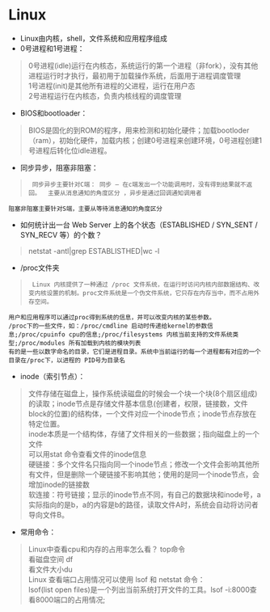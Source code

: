

# Linux

* Linux由内核，shell，文件系统和应用程序组成  
* 0号进程和1号进程：
>    0号进程(idle)运行在内核态，系统运行的第一个进程（非fork），没有其他进程运行时才执行，最初用于加载操作系统，后面用于进程调度管理  
>    1号进程(init)是其他所有进程的父进程，运行在用户态  
     2号进程运行在内核态，负责内核线程的调度管理  
* BIOS和bootloader： 
>    BIOS是固化的到ROM的程序，用来检测和初始化硬件；加载bootloder（ram），初始化硬件，加载内核；创建0号进程来创建环境，0号进程创建1号进程后转化位idle进程。  
* 同步异步，阻塞非阻塞：   
>      同步异步主要针对C端： 同步 – 在c端发出一个功能调用时，没有得到结果就不返回。  主要从消息通知的角度区分 ，异步是通过回调通知调用者  
    阻塞非阻塞主要针对S端，主要从等待消息通知的角度区分  
* 如何统计出一台 Web Server 上的各个状态（ESTABLISHED / SYN_SENT / SYN_RECV 等）的个数？  
>    netstat -antl|grep ESTABLISTHED|wc -l  
* /proc文件夹  
>      Linux 内核提供了一种通过 /proc 文件系统，在运行时访问内核内部数据结构、改变内核设置的机制。proc文件系统是一个伪文件系统，它只存在内存当中，而不占用外存空间。  
    用户和应用程序可以通过proc得到系统的信息，并可以改变内核的某些参数。  
    /proc下的一些文件，如：/proc/cmdline 启动时传递给kernel的参数信息;/proc/cpuinfo cpu的信息;/proc/filesystems 内核当前支持的文件系统类型;/proc/modules 所有加载到内核的模块列表
    有的是一些以数字命名的目录，它们是进程目录。系统中当前运行的每一个进程都有对应的一个目录在/proc下，以进程的 PID号为目录名  
* inode（索引节点）：  
>  文件存储在磁盘上，操作系统读磁盘的时候会一个块一个块(8个扇区组成)的读取；inode节点是存储文件基本信息(创建者，权限，链接数，文件block的位置)的结构体，一个文件对应一个inode节点；inode节点存放在特定位置。    
  inode本质是一个结构体，存储了文件相关的一些数据；指向磁盘上的一个文件  
    可以用stat 命令查看文件的inode信息  
    硬链接：多个文件名只指向同一个inode节点；修改一个文件会影响其他所有文件，但是删除一个硬链接不影响其他；使用的是同一个inode节点，会增加inode的链接数   
    软连接：符号链接；显示的inode节点不同，有自己的数据块和inode号，a实际指向的是b，a的内容是b的路径，读取文件A时，系统会自动将访问者导向文件B。   

* 常用命令：
>    Linux中查看cpu和内存的占用率怎么看？   top命令  
    看磁盘空间 df  
    看文件大小du  
    Linux 查看端口占用情况可以使用 lsof 和 netstat 命令：  
    lsof(list open files)是一个列出当前系统打开文件的工具。lsof -i:8000查看8000端口的占用情况;  


